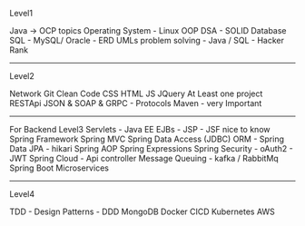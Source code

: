 Level1
 
Java -> OCP topics
Operating System - Linux
OOP DSA - SOLID
Database SQL - MySQL/ Oracle - ERD
UMLs
problem solving - Java / SQL - Hacker Rank
___________________________
Level2
 
Network
Git 
Clean Code
CSS HTML JS JQuery At Least one project
RESTApi JSON & SOAP & GRPC - Protocols 
Maven - very Important
 
_______________________
For Backend 
Level3
Servlets - Java EE
EJBs - JSP - JSF nice to know
Spring Framework 
Spring MVC 
Spring Data Access (JDBC) 
ORM - Spring Data JPA - hikari
Spring AOP 
Spring Expressions
Spring Security - oAuth2 - JWT
Spring Cloud - Api controller 
Message Queuing - kafka / RabbitMq
Spring Boot
Microservices
___________
Level4
 
TDD - Design Patterns - DDD
MongoDB 
Docker 
CICD
Kubernetes
AWS
 
